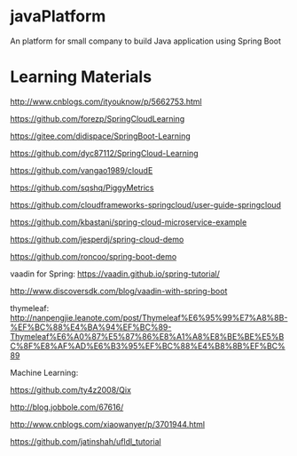 # javaPlatform
An platform for small company to build Java application using Spring Boot

# Learning Materials
http://www.cnblogs.com/ityouknow/p/5662753.html

https://github.com/forezp/SpringCloudLearning


https://gitee.com/didispace/SpringBoot-Learning

https://github.com/dyc87112/SpringCloud-Learning



https://github.com/vangao1989/cloudE


https://github.com/sqshq/PiggyMetrics

https://github.com/cloudframeworks-springcloud/user-guide-springcloud


https://github.com/kbastani/spring-cloud-microservice-example


https://github.com/jesperdj/spring-cloud-demo


https://github.com/roncoo/spring-boot-demo


vaadin for Spring:
https://vaadin.github.io/spring-tutorial/

http://www.discoversdk.com/blog/vaadin-with-spring-boot


thymeleaf:
http://nanpengjie.leanote.com/post/Thymeleaf%E6%95%99%E7%A8%8B-%EF%BC%88%E4%BA%94%EF%BC%89-Thymeleaf%E6%A0%87%E5%87%86%E8%A1%A8%E8%BE%BE%E5%BC%8F%E8%AF%AD%E6%B3%95%EF%BC%88%E4%B8%8B%EF%BC%89



Machine Learning:

https://github.com/ty4z2008/Qix

http://blog.jobbole.com/67616/

http://www.cnblogs.com/xiaowanyer/p/3701944.html


https://github.com/jatinshah/ufldl_tutorial
